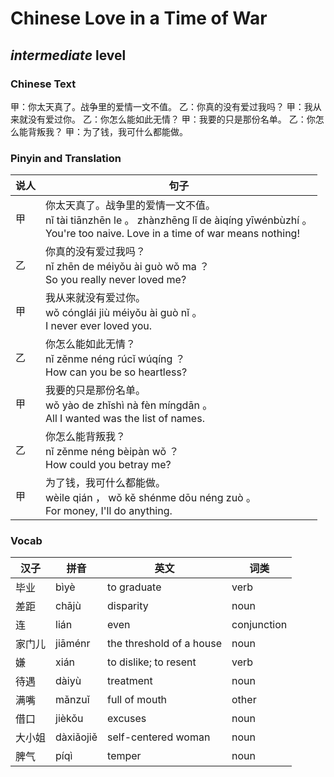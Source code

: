 # Chinese Love in a Time of War
## *intermediate* level

### Chinese Text
甲：你太天真了。战争里的爱情一文不值。
乙：你真的没有爱过我吗？
甲：我从来就没有爱过你。
乙：你怎么能如此无情？
甲：我要的只是那份名单。
乙：你怎么能背叛我？
甲：为了钱，我可什么都能做。

### Pinyin and Translation
|说人|句子|
|----|----|
|甲|你太天真了。战争里的爱情一文不值。<br />nǐ tài tiānzhēn le 。 zhànzhēng lǐ de àiqíng yīwénbùzhí 。<br />You're too naive. Love in a time of war means nothing!|
|乙|你真的没有爱过我吗？<br />nǐ zhēn de méiyǒu ài guò wǒ ma ？<br />So you really never loved me?|
|甲|我从来就没有爱过你。<br />wǒ cónglái jiù méiyǒu ài guò nǐ 。<br />I never ever loved you.|
|乙|你怎么能如此无情？<br />nǐ zěnme néng rúcǐ wúqíng ？<br />How can you be so heartless?|
|甲|我要的只是那份名单。<br />wǒ yào de zhǐshì nà fèn míngdān 。<br />All I wanted was the list of names.|
|乙|你怎么能背叛我？<br />nǐ zěnme néng bèipàn wǒ ？<br />How could you betray me?|
|甲|为了钱，我可什么都能做。<br />wèile qián ， wǒ kě shénme dōu néng zuò 。<br />For money, I'll do anything.|
### Vocab
|汉子|拼音|英文|词类|
|----|----|----|----|
|毕业|bìyè|to graduate|verb|
|差距|chājù|disparity|noun|
|连|lián|even|conjunction|
|家门儿|jiāménr|the threshold of a house|noun|
|嫌|xián|to dislike; to resent|verb|
|待遇|dàiyù|treatment|noun|
|满嘴|mǎnzuǐ|full of mouth|other|
|借口|jièkǒu|excuses|noun|
|大小姐|dàxiǎojiě|self-centered woman|noun|
|脾气|píqì|temper|noun|
